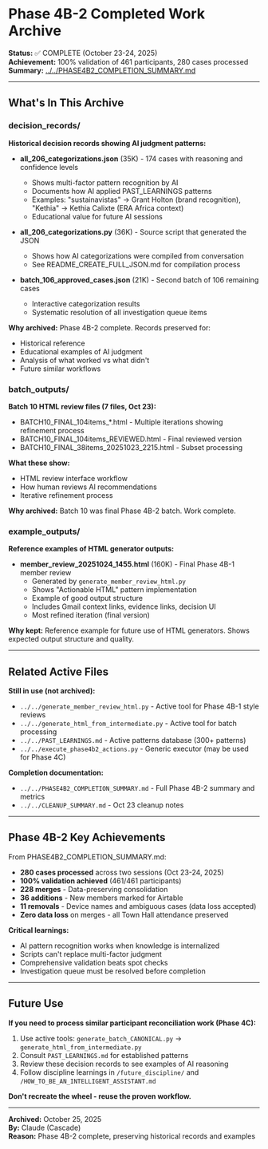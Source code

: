 # Phase 4B-2 Completed Work Archive

**Status:** ✅ COMPLETE (October 23-24, 2025)  
**Achievement:** 100% validation of 461 participants, 280 cases processed  
**Summary:** [../../PHASE4B2_COMPLETION_SUMMARY.md](../../PHASE4B2_COMPLETION_SUMMARY.md)

---

## What's In This Archive

### decision_records/

**Historical decision records showing AI judgment patterns:**

- **all_206_categorizations.json** (35K) - 174 cases with reasoning and confidence levels
  - Shows multi-factor pattern recognition by AI
  - Documents how AI applied PAST_LEARNINGS patterns
  - Examples: "sustainavistas" → Grant Holton (brand recognition), "Kethia" → Kethia Calixte (ERA Africa context)
  - Educational value for future AI sessions

- **all_206_categorizations.py** (36K) - Source script that generated the JSON
  - Shows how AI categorizations were compiled from conversation
  - See README_CREATE_FULL_JSON.md for compilation process

- **batch_106_approved_cases.json** (21K) - Second batch of 106 remaining cases
  - Interactive categorization results
  - Systematic resolution of all investigation queue items

**Why archived:** Phase 4B-2 complete. Records preserved for:
- Historical reference
- Educational examples of AI judgment
- Analysis of what worked vs what didn't
- Future similar workflows

### batch_outputs/

**Batch 10 HTML review files (7 files, Oct 23):**

- BATCH10_FINAL_104items_*.html - Multiple iterations showing refinement process
- BATCH10_FINAL_104items_REVIEWED.html - Final reviewed version
- BATCH10_FINAL_38items_20251023_2215.html - Subset processing

**What these show:**
- HTML review interface workflow
- How human reviews AI recommendations
- Iterative refinement process

**Why archived:** Batch 10 was final Phase 4B-2 batch. Work complete.

### example_outputs/

**Reference examples of HTML generator outputs:**

- **member_review_20251024_1455.html** (160K) - Final Phase 4B-1 member review
  - Generated by `generate_member_review_html.py`
  - Shows "Actionable HTML" pattern implementation
  - Example of good output structure
  - Includes Gmail context links, evidence links, decision UI
  - Most refined iteration (final version)

**Why kept:** Reference example for future use of HTML generators. Shows expected output structure and quality.

---

## Related Active Files

**Still in use (not archived):**

- `../../generate_member_review_html.py` - Active tool for Phase 4B-1 style reviews
- `../../generate_html_from_intermediate.py` - Active tool for batch processing
- `../../PAST_LEARNINGS.md` - Active patterns database (300+ patterns)
- `../../execute_phase4b2_actions.py` - Generic executor (may be used for Phase 4C)

**Completion documentation:**
- `../../PHASE4B2_COMPLETION_SUMMARY.md` - Full Phase 4B-2 summary and metrics
- `../../CLEANUP_SUMMARY.md` - Oct 23 cleanup notes

---

## Phase 4B-2 Key Achievements

From PHASE4B2_COMPLETION_SUMMARY.md:

- **280 cases processed** across two sessions (Oct 23-24, 2025)
- **100% validation achieved** (461/461 participants)
- **228 merges** - Data-preserving consolidation
- **36 additions** - New members marked for Airtable
- **11 removals** - Device names and ambiguous cases (data loss accepted)
- **Zero data loss** on merges - all Town Hall attendance preserved

**Critical learnings:**
- AI pattern recognition works when knowledge is internalized
- Scripts can't replace multi-factor judgment
- Comprehensive validation beats spot checks
- Investigation queue must be resolved before completion

---

## Future Use

**If you need to process similar participant reconciliation work (Phase 4C):**

1. Use active tools: `generate_batch_CANONICAL.py` → `generate_html_from_intermediate.py`
2. Consult `PAST_LEARNINGS.md` for established patterns
3. Review these decision records to see examples of AI reasoning
4. Follow discipline learnings in `/future_discipline/` and `/HOW_TO_BE_AN_INTELLIGENT_ASSISTANT.md`

**Don't recreate the wheel - reuse the proven workflow.**

---

**Archived:** October 25, 2025  
**By:** Claude (Cascade)  
**Reason:** Phase 4B-2 complete, preserving historical records and examples
